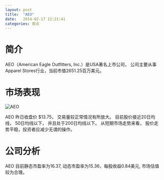 ```yaml
---
layout: post
title:  "AEO"
date:   2014-02-17 12:21:41
categories: 观点
---
```


# 简介
AEO（American Eagle Outfitters, Inc.）是USA著名上市公司，
公司主要从事Apparel Stores行业，当前市值2651.25百万美元。

# 市场表现

![AEO](http://finviz.com/chart.ashx?t=AEO&ty=c&ta=1&p=d&s=l)

AEO 昨日收盘价 $13.75，
交易量较正常情况有所放大。
目前股价接近20日均线，
50日均线以下，
并且处于200日均线以下。
从短期市场走势来看，
股价走势平稳，投资者应减少无谓的操作。

# 公司分析
AEO 目前静态市盈率为16.37, 动态市盈率为15.36，每股收益0.84美元,
市场估值较为合理。
